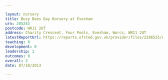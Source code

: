 ```yaml
---

layout: nursery
title: Busy Bees Day Nursery at Evesham
urn: 205243
postcode: WR11 2UT
address: Charity Crescent, Four Pools, Evesham, Worcs, WR11 2UT
latestReportUrl: https://reports.ofsted.gov.uk/provider/files/2286525/urn/205243.pdf
teaching: 0
development: 0
leadership: 2
outcomes: 0
overall: 2
date: 07/10/2013

---
```

